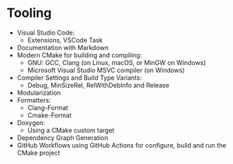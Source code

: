 # Tooling

- Visual Studio Code:
  - Extensions, VSCode Task
- Documentation with Markdown
- Modern CMake for building and compiling:
  - GNU: GCC, Clang (on Linux, macOS, or MinGW on Windows)
  - Microsoft Visual Studio MSVC compiler (on Windows)
- Compiler Settings and Build Type Variants:
  - Debug, MinSizeRel, RelWithDebInfo and Release
- Modularization
- Formatters:
  - Clang-Format
  - Cmake-Format
- Doxygen:
  - Using a CMake custom target
- Dependency Graph Generation
- GitHub Workflows using GitHub Actions for configure, build and run the CMake project

